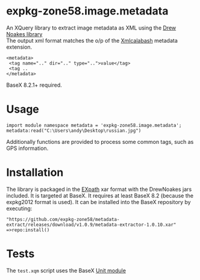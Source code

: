 # expkg-zone58.image.metadata
An XQuery library to extract image metadata as XML using the 
[Drew Noakes library](http://drewnoakes.com/code/exif/)  
The output xml format matches the o/p of the [Xmlcalabash](http://xmlcalabash.com/) metadata extension. 
````
<metadata>
 <tag name=".." dir=".." type="..">value</tag>
 <tag ..
</metadata>
````
BaseX 8.2.1+ required.

# Usage
````
import module namespace metadata = 'expkg-zone58.image.metadata';
metadata:read("C:\Users\andy\Desktop\russian.jpg")
````
Additionally functions are provided to process some common tags, such as GPS information.

# Installation
The library is packaged in the [EXpath](http://expath.org/spec/pkg) xar format with 
the DrewNoakes jars included. 
It is targeted at BaseX. It requires at least BaseX 8.2 (because the expkg2012 format is used). 
It can be installed into the BaseX repository by executing:
````
"https://github.com/expkg-zone58/metadata-extract/releases/download/v1.0.9/metadata-extractor-1.0.10.xar"
=>repo:install()

````

# Tests
The `test.xqm` script uses the BaseX [Unit module](http://docs.basex.org/wiki/Unit_Module)
